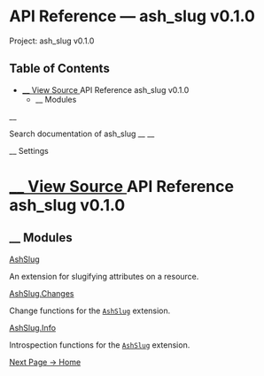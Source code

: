 # API Reference — ash_slug v0.1.0

Project: ash_slug v0.1.0

## Table of Contents

- [ __ View Source ](external_link) API Reference ash_slug v0.1.0
  - __ Modules

__

Search documentation of ash_slug __ __

__ Settings

#  [ __ View Source ](external_link) API Reference ash_slug v0.1.0

##  __ Modules

[AshSlug](external_link)

An extension for slugifying attributes on a resource.

[AshSlug.Changes](external_link)

Change functions for the [`AshSlug`](external_link) extension.

[AshSlug.Info](external_link)

Introspection functions for the [`AshSlug`](external_link) extension.

[ Next Page →  Home  ](external_link)
